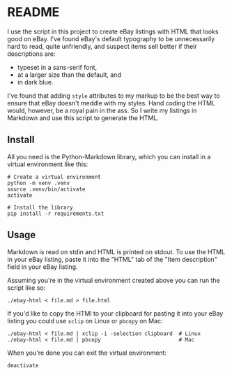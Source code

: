 README
======

I use the script in this project to create eBay listings with HTML that looks good on eBay. I've found eBay's default typography to be unnecessarily hard to read, quite unfriendly, and suspect items sell better if their descriptions are:

- typeset in a sans-serif font,
- at a larger size than the default, and
- in dark blue.

I've found that adding `style` attributes to my markup to be the best way to ensure that eBay doesn't meddle with my styles. Hand coding the HTML would, however, be a royal pain in the ass. So I write my listings in Markdown and use this script to generate the HTML.

Install
-------

All you need is the Python-Markdown library, which you can install in a virtual environment like this:

    # Create a virtual environment
    python -m venv .venv
    source .venv/bin/activate
    activate

    # Install the library
    pip install -r requirements.txt

Usage
-----

Markdown is read on stdin and HTML is printed on stdout. To use the HTML in your eBay listing, paste it into the "HTML" tab of the "Item description" field in your eBay listing.

Assuming you're in the virtual environment created above you can run the script like so:

    ./ebay-html < file.md > file.html

If you'd like to copy the HTMl to your clipboard for pasting it into your eBay listing you could use `xclip` on Linux or `pbcopy` on Mac:

    ./ebay-html < file.md | xclip -i -selection clipboard  # Linux
    ./ebay-html < file.md | pbcopy                         # Mac

When you're done you can exit the virtual environment:

    deactivate
